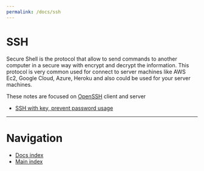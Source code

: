 ```yaml
---
permalink: /docs/ssh
---
```


# SSH

Secure Shell is the protocol that allow to send commands to another computer in a secure way with encrypt and decrypt the information. This protocol is very common used for connect to server machines like AWS Ec2, Google Cloud, Azure, Heroku and also could be used for your server machines.

These notes are focused on [OpenSSH](https://www.openssh.com/) client and server

* [SSH with key, prevent password usage](/docs/ssh/with_key)

---

<!-- omit from toc -->
# Navigation
* [Docs index](/docs)
* [Main index](/)